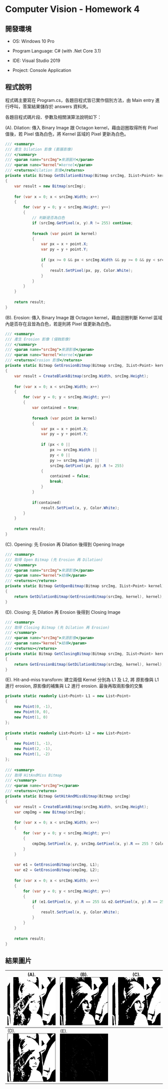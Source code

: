 # Computer Vision - Homework 4

## 開發環境

- OS: Windows 10 Pro

- Program Language: C# (with .Net Core 3.1)
- IDE: Visual Studio 2019
- Project: Console Application

## 程式說明

程式碼主要寫在 Program.cs，各題目程式皆已實作個別方法，由 Main entry 進行呼叫，答案結果儲存於 answers 資料夾。

各題目程式碼片段、參數及相關演算法說明如下：

(A). Dilation: 傳入 Binary Image 跟 Octagon kernel，藉由迴圈取得所有 Pixel 值後，若 Pixel 值為白色，將 Kernel 區域的 Pixel 更新為白色。

```c#
/// <summary>
/// 產生 Dilation 影像 (膨脹影像)
/// </summary>
/// <param name="srcImg">來源圖片</param>
/// <param name="kernel">kernel</param>
/// <returns>Dilation 影像</returns>
private static Bitmap GetDilationBitmap(Bitmap srcImg, IList<Point> kernel)
{
    var result = new Bitmap(srcImg);

    for (var x = 0; x < srcImg.Width; x++)
    {
        for (var y = 0; y < srcImg.Height; y++)
        {
            // 判斷是否為白色
            if (srcImg.GetPixel(x, y).R != 255) continue;

            foreach (var point in kernel)
            {
                var px = x + point.X;
                var py = y + point.Y;

                if (px >= 0 && px < srcImg.Width && py >= 0 && py < srcImg.Height)
                {
                    result.SetPixel(px, py, Color.White);
                }
            }
        }
    }

    return result;
}
```
(B). Erosion: 傳入 Binary Image 跟 Octagon kernel，藉由迴圈判斷 Kernel 區域內是否存在且皆為白色，若是則將 Pixel 值更新為白色。

```c#
/// <summary>
/// 產生 Erosion 影像 (侵蝕影像)
/// </summary>
/// <param name="srcImg">來源影像</param>
/// <param name="kernel">kernel</param>
/// <returns>Erosion 影像</returns>
private static Bitmap GetErosionBitmap(Bitmap srcImg, IList<Point> kernel)
{
    var result = CreateBlankBitmap(srcImg.Width, srcImg.Height);

    for (var x = 0; x < srcImg.Width; x++)
    {
        for (var y = 0; y < srcImg.Height; y++)
        {
            var contained = true;

            foreach (var point in kernel)
            {
                var px = x + point.X;
                var py = y + point.Y;

                if (px < 0 || 
                    px >= srcImg.Width || 
                    py < 0 || 
                    py >= srcImg.Height ||
                    srcImg.GetPixel(px, py).R != 255)
                {
                    contained = false;
                    break;
                }
            }

            if(contained)
                result.SetPixel(x, y, Color.White);
        }
    }

    return result;
}

```

(C). Opening: 先 Erosion 再 Dilation 後得到 Opening Image

```c#
/// <summary>
/// 取得 Open Bitmap (先 Erosion 再 Dilation)
/// </summary>
/// <param name="srcImg">來源影像</param>
/// <param name="kernel">結構</param>
/// <returns></returns>
private static Bitmap GetOpenBitmap(Bitmap srcImg, IList<Point> kernel)
{
    return GetDilationBitmap(GetErosionBitmap(srcImg, kernel), kernel);
}
```

(D). Closing: 先 Dilation 再 Erosion 後得到 Closing Image

```c#
/// <summary>
/// 取得 Closing Bitmap (先 Dilation 再 Erosion)
/// </summary>
/// <param name="srcImg">來源影像</param>
/// <param name="kernel">結構</param>
/// <returns></returns>
private static Bitmap GetClosingBitmap(Bitmap srcImg, IList<Point> kernel)
{
    return GetErosionBitmap(GetDilationBitmap(srcImg, kernel), kernel);
}

```

(E). Hit-and-miss transform: 建立兩個 Kernel 分別為 L1 及 L2, 將 原影像與 L1 進行 erosion, 原影像的補集與 L2 進行 erosion. 最後再取兩影像的交集

```c#
private static readonly List<Point> L1 = new List<Point>
{
    new Point(0, -1),
    new Point(0, 0),
    new Point(1, 0)
};

private static readonly List<Point> L2 = new List<Point>
{
    new Point(1, -1),
    new Point(2, -1),
    new Point(1, -2)
};

/// <summary>
/// 取得 HitAndMiss Bitmap
/// </summary>
/// <param name="srcImg"></param>
/// <returns></returns>
private static Bitmap GetHitAndMissBitmap(Bitmap srcImg)
{
    var result = CreateBlankBitmap(srcImg.Width, srcImg.Height);
    var cmpImg = new Bitmap(srcImg);
    
    for (var x = 0; x < srcImg.Width; x++)
    {
        for (var y = 0; y < srcImg.Height; y++)
        {
            cmpImg.SetPixel(x, y, srcImg.GetPixel(x, y).R == 255 ? Color.Black : Color.White);
        }
    }

    var e1 = GetErosionBitmap(srcImg, L1);
    var e2 = GetErosionBitmap(cmpImg, L2);

    for (var x = 0; x < srcImg.Width; x++)
    {
        for (var y = 0; y < srcImg.Height; y++)
        {
            if (e1.GetPixel(x, y).R == 255 && e2.GetPixel(x, y).R == 255)
            {
                result.SetPixel(x, y, Color.White);
            }
        }
    }

    return result;
}
```

## 結果圖片
| (A). <img src="https://raw.githubusercontent.com/seventychi/ntu-csie-computer-vision/main/Hw4/Answers/a.bmp" style="zoom:50%;" /> | (B). <img src="https://raw.githubusercontent.com/seventychi/ntu-csie-computer-vision/main/Hw4/Answers/b.bmp" style="zoom:50%;" /> | (C). <img src="https://raw.githubusercontent.com/seventychi/ntu-csie-computer-vision/main/Hw4/Answers/c.bmp" style="zoom:50%;" /> |
| ------------------------------------------------------------ | ------------------------------------------------------------ | ------------------------------------------------------------ |
| (D).<img src="https://raw.githubusercontent.com/seventychi/ntu-csie-computer-vision/main/Hw4/Answers/d.bmp" style="zoom:50%;" /> | (E).<img src="https://raw.githubusercontent.com/seventychi/ntu-csie-computer-vision/main/Hw4/Answers/e.bmp" style="zoom:50%;" /> |                                                              |





